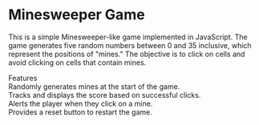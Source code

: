 # Minesweeper Game
This is a simple Minesweeper-like game implemented in JavaScript. The game generates five random numbers between 0 and 35 inclusive, which represent the positions of "mines." The objective is to click on cells and avoid clicking on cells that contain mines.

Features <br>
Randomly generates mines at the start of the game. <br>
Tracks and displays the score based on successful clicks. <br>
Alerts the player when they click on a mine. <br>
Provides a reset button to restart the game.
